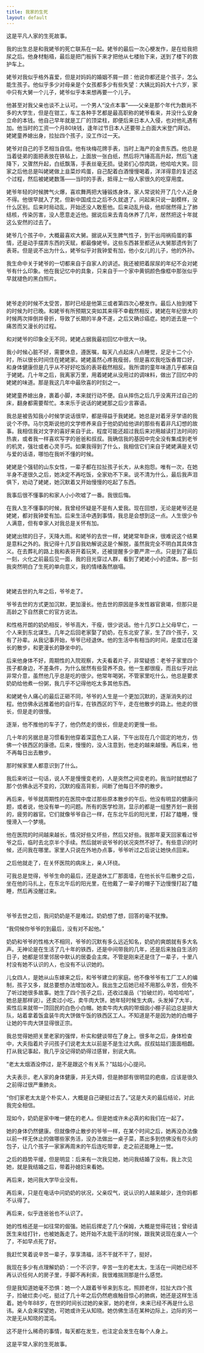 ```yaml
---
title: 我家的生死
layout: default
---
```


这是平凡人家的生死故事。

我的出生总是和我姥爷的死亡联系在一起。姥爷的最后一次心梗发作，是在给我把尿之后。他身材魁梧，最后是把门板拆下来才把他从七楼抬下来，送到了楼下的救护车上。

姥爷对我似乎格外喜爱，但是对妈妈的婚姻不屑一顾：他说你都还是个孩子，怎么能生孩子。他似乎多少对母亲是个女孩都多少有些失望：大姨比妈妈大十六岁，家中只有大舅一个儿子，姥爷似乎本来想再要一个儿子。

他甚至对我父亲也谈不上认可。一个男人“没点本事”——父亲是那个年代为数尚不多的大学生，但是在钳工，车工各种手艺都是最高职称的姥爷看来，并没什么安身立命的本钱。他自己早年就是工厂的顶梁柱，即便后来日本人入侵，也对他礼遇有加。他当时的工资一个月80块钱，逢年过节日本人还要带上白面大米登门拜访。姥姥童养媳出身，拉扯四个孩子，没工作过一天。

姥爷对自己的手艺相当自信。他有块梅花牌手表，当时上海产的金贵东西。他总是当着徒弟的面把表放在铁毡上，上面放一张白纸，然后将汽锤高高升起，然后飞速降下，又骤然升起，白纸飘落，手表丝毫无损。徒弟们心惊肉跳，他哈哈大笑。回家之后他总是叫姥姥做上韭菜炒鸡蛋，自己配着白酒慢慢喝着，洋洋得意的复述这个过程，然后被姥姥数落——当时的手表，抵得上一般人家很久的吃穿用度。

姥爷年轻的时候脾气火爆，喜欢舞两把大锤锻炼身体，家人常说轮开了几个人近身不得。他很早就入了党，但新中国成立之后不久就退了。问起来只说一副模样，没什么区别。后来时局动乱，开始还没人敢惹他。后来动乱升级，他却居然得上了肺结核，传染厉害，没人愿意走近他。据说后来去青岛休养了几年，居然把这十年就这么安然的过去了。

姥爷几个孩子中，大概最喜欢大舅。据说从天生脾气性子，到干出闯祸捣蛋的事情，还是动手摆弄东西的天赋，都最像姥爷。这些东西甚至都还从大舅那遗传到了表哥。但是说不出为什么，姥爷似乎对我钟爱有加，他小女儿的儿子，他的外孙。

我生命中关于姥爷的一切都来自于自家人的讲述。我还被把着尿尿的年纪不会对姥爷有什么印象。他在我记忆中的具象，只来自于一个家中黄铜颜色像框中那张似乎早就褪色的黑白照片。

</br>

姥爷走的时候不太受苦，那时已经是他第三或者第四次心梗发作。最后人抬到楼下的时候为时已晚。和姥爷有所预期又突如其来得不幸截然相反，姥姥在年纪很大的时候两次摔倒并骨折，导致了长期的半身不遂，之后又确诊癌症。她的逝去是一个痛苦而又漫长的过程。

和对姥爷的印象全无不同，姥姥占据我最初回忆中很大一块。

我小时候心脏不好，需要休息，遵医嘱，每天八点起床八点睡觉，足足十二个小时，所以很长时间住在姥姥家。姥姥虽然心疼我瘦弱，但是喜欢我吃饭香胃口好，和身体健康但是几乎从不好好吃饭的表哥截然相反。我所谓的童年味道几乎都来自于姥姥。几十年之后，我离家万里，用着姥姥从没用过的调味料，做出了回忆中的姥姥的味道。那是我这几年中最欣喜的时刻之一。

姥姥童养媳出身，裹着小脚，本来就行动不便。自从摔伤之后几乎没离开过自己的床，翻身都需要帮忙。本来乐于说话的姥姥那之后少言寡语。

我总是被告知我小时候学说话很早，都是得益于我姥姥。她总是对着牙牙学语的我说个不停。马尔克斯说他的文学修养来自于他奶奶给他讲的那些有着非凡幻想的故事。我相信我对文字的喜好来自于此，程度可能还超过我后来对用越读打法时间的热衷，或者我一样喜欢写字的爸爸和叔叔。我确信我的基因中完全没有集成到老爷的机灵，强壮或者心灵手巧。如果我得到了什么，我相信它们来自于姥姥满是关切与爱的话语，哪怕在我听不懂的时候。

姥姥是个强韧的山东女性，一辈子都在拉扯孩子长大，从未抱怨。唯有一次，在她半身不遂很久之后，她决定不再吃饭，全家劝不下来。说不清为什么，最后我声泪俱下，劝动了姥姥，她沉默着又开始慢慢的吃起了东西。

我事后很不懂事的和家人小小吹嘘了一番。我很后悔。

在我人生不懂事的时候，我曾经怀疑是不是有人爱我。现在回想，无论是姥爷还是姥姥，都对我钟爱有加。后来生活中遇到事情，我总是会想到这一点。人生很少令人满意，但有幸家人对我总是关怀有加。

姥姥出殡的日子，天降大雨。和姥爷的去世一样，姥姥常年卧床，很难说这个结果是意料之外的。我记得十几岁自我劝解说这是个解脱，虽然我完全不明白其具体含义。在去葬礼的路上我和表哥开着玩笑，还被提醒多少要严肃一点。只是到了最后一刻，火化之前最后见一面，我的目光穿过人群，看到了姥姥小小的遗体。那一刻我突然明白了生死的单向意义，我的情绪轰然崩塌。

<br>

姥姥去世的九年之后，爷爷走了。

爷爷去世的方式更加沉默，更加漫长。他去世的原因是多发性器官衰竭，但那只是高龄之下自然衰亡的官方说法。

和性格开朗的奶奶相反，爷爷高大，干瘦，很少说话。他十几岁口上父母早亡，一个人来到东北谋生。几年之后回老家娶了奶奶，在东北安了家，生了四个孩子，又有了孙辈。从我记事开始，爷爷已经退休。他的生活中有相当的时间，是度过在漫长的散步，和更漫长的静坐中的。

后来他身体不好，周期性的入院观察，大夫看着片子，非常疑惑：老爷子家里四个孩子都身边，不差条件，为什么居然有些营养不良。他一生都很瘦，而且似乎对此非常介意，虽然他几乎总是吃的很少。他常年喝粥，不管家里吃什么，他总是要求奶奶给他煮一份粥，我几乎不记得他吃太多其他东西。

和姥姥令人痛心的最后正砸不同，爷爷的人生是一个更加沉默的，逐渐消失的过程。他仿佛永远推着他的自行车，在铁西区的下午，走在他散步的路上。他走的很长，但是走的很慢。

逐渐，他不推他的车子了，他仍然走的很长，但是走的更慢一些。

几十年的另据总是习惯看到他穿着深蓝色工人装，下午出现在几个固定的地方，仿佛一个铁西区的康德。后来，慢慢的，没人注意到，他走的越来越慢。再后来，他不再每日出去散步。

那时候家里人都意识到了什么。

我后来听过一句话，说人不是慢慢变老的，人是突然之间变老的。我当时就想起了那个仿佛永远不变的，沉默的瘦高背影，间断了他每日不停的散步。

再后来，爷爷就周期性的在医院中度过那些原本散步的午后。他没有明显的健康问题，或者说，他没有单一的问题。所有的医学检测，显示的都是一组整齐划一衰弱的，疲劳的器官。它们就像爷爷自己一样，在东北午后的阳光里，打起了瞌睡，慢慢滑入一个梦境。

他在医院的时间越来越长，情况好些又坏些，然后又好些。我那年夏天回家看过爷爷之后，临时去北京半个手续。然后就听说爷爷的状况突然不好了。有些意识的时候，还问我在哪里。家里人只说在外地办点事，爷爷听过之后说让她快点回来。

之后他就走了，在关怀医院的病床上，亲人环绕。

可我总是觉得，爷爷生命的最后，还是退休工厂那面墙，在他长长午后散步之后，坐在他的马扎上，在东北午后的阳光里，在他戴了一辈子的帽子下边慢慢打起了瞌睡，然后再没醒过来。

<br>

爷爷去世之后，我问奶奶是不是难过。奶奶想了想，回答的毫不犹豫。

“我伺候你爷爷的到最后，没有对不起他。”

奶奶和爷爷的性格大不相同，爷爷的沉默有多么远近知名，奶奶的爽朗就有多大名声。无神论是在生活了几十年的铁西，还是中间带我的几年，还是后来独自生活的日子，她都是邻里邻居中默认的居委会主席。不管是刚来还是住了一辈子，十里八村没有她不认识的人，也没有不认识她的。

儿女四人，是她从山东嫁来之后，和爷爷建立的家庭。他不像爷爷有工厂工人的编制，孩子又多，就总要想办法增加收入。我出生之后她已经不用那么辛苦，但免不了听过她很多故事。她生了四个孩子之后，还收过废品（“捡破烂的，哈哈哈哈”，她总是那样说）。还卖过小吃，卖牛肉大饼。她年轻时候生大病，头发掉了大半，索性后来就带一顶回民的白色小白帽。她卖牛肉大病的带烟囱小棚子前边总是排大队，站着拿着饭盒装牛肉大饼做午饭的铁西区工人。不知道是不是因为她的白帽子让她的牛肉大饼显得很正宗。

我总觉得她把关里老家的强悍，朴实和健谈带在了身上。很多年之后，身体检查中，大夫指着片子问孩子们说老太太以前是不是生过大病。叔叔姑姑们面面相觑。打从我记事起，我几乎没记得奶奶得过感冒，别说大病。

“老太太烟酒没停过，是不是跟这个有关系？”姑姑小心提问。

大夫表示，老人家的身体健康，并无大碍，但是肺部有很明显的疤痕，应该是很久之前得过很严重肺炎。

“你们家老太太是个朴实人，大概是自己硬挺过去了。”这是大夫的最后结论，对此我完全相信。

现如今，奶奶是家中唯一健在的老人。但是她或许未必真的和我们在一起了。

她的身体仍然健康。但就像停止散步的爷爷一样，在某个时间之后，她再没办法像以前一样无休止的做哪些家务活，没办法做出一桌子菜，蒸出多到仿佛没有尽头的包子，让几个孩子一家家再周末的午后连吃带拿，走之前还能睡上一觉。

之后的趋势平缓，但是明显：后来有一次我见她，她问我结婚了没有。我上次见她，就是我结婚之后，带着孙媳妇来看她。

再后来，她问我大学毕业没有。

再后来，只是在电话中问奶奶的状况，父亲叹气，说认识的人越来越少，连你妈都不认得了。

再后来，似乎连爸爸也不认识了。

她的性格还是一如往常的倔强。她前后撵走了几个保姆，大概是觉得花钱；曾经请医生来给打针，也被她轰走了。她开始不太能干活的时候，跟我笑说现在废人一个了，不如早点死了好。

我赶忙笑着说辛苦一辈子，享享清福，活不干就不干了，挺好。

我现在多少有点理解奶奶：一个不识字，辛苦一生的老太太，生活在一间她已经不再认识任何人的房子里，手脚不再利索，我很难揣测那是什么感觉。

但是我知道她毫不恐惧：她一个人跟着爷爷来到东北，照顾老伴，拉扯大四个孩子，捡破烂卖小吃，挺过了几十年之后仍然疤痕触目惊心的肺病，她还是这样生活着。她今年88岁，在世的时间长过她的亲家，她的老伴，未来已经不再是什么忌讳。亲人会来探望她，可她或许无从知晓。她仿佛生活在某种边际上，边际的另一次是无从知晓的混沌。

这不是什么稀奇的事情，每天都在发生，也注定会发生在每个人身上。

这是平常人家的生死故事。